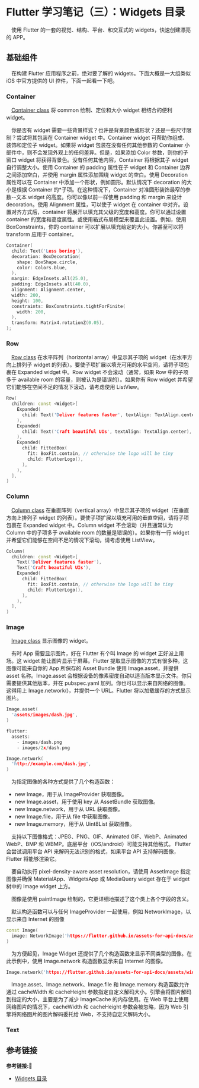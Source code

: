 #  Flutter 学习笔记（三）：Widgets 目录

&emsp;使用 Flutter 的一套的视觉、结构、平台、和交互式的 widgets，快速创建漂亮的 APP。

## 基础组件

&emsp;在构建 Flutter 应用程序之前，绝对要了解的 widgets。下面大概是一大组类似 iOS 中官方提供的 UI 控件，下面一起看一下吧。  

### Container

&emsp;[Container class](https://api.flutter.dev/flutter/widgets/Container-class.html) 将 common 绘制、定位和大小 widget 相结合的便利 widget。

&emsp;你是否有 widget 需要一些背景样式？也许是背景颜色或形状？还是一些尺寸限制？尝试将其包装在 Container widget 中。Container widget 可帮助你组成、装饰和定位子 widget。如果将 widget 包装在没有任何其他参数的 Container 小部件中，则不会发现外观上的任何差异。但是，如果添加 Color 参数，则你的子窗口 widget 将获得背景色。没有任何其他内容，Container 将根据其子 widget 自行调整大小。使用 Container 的 padding 属性在子 widget 和 Container 边界之间添加空白，并使用 margin 属性添加围绕 widget 的空白。使用 Decoration 属性可以在 Container 中添加一个形状，例如圆形。默认情况下 decoration 的大小是根据 Container 的*子项。在这种情况下，Container 对准圆形装饰最窄的参数--文本 widget 的高度。你可以像以前一样使用 padding 和 margin 来设计 decoration。使用 Alignment 属性，可以使子 widget 在 container 中对齐。设置对齐方式后，container 将展开以填充其父级的宽度和高度。你可以通过设置 container 的宽度和高度属性。或使用箱式布局模型来覆盖此设置。例如，使用 BoxConstraints，你的 container 可以扩展以填充给定的大小。你甚至可以将 transform 应用于 container。 

```c++
Container(
  child: Text('Less boring'),
  decoration: BoxDecoration(
    shape: BoxShape.circle,
    color: Colors.blue,
  ),
  margin: EdgeInsets.all(25.0),
  padding: EdgeInsets.all(40.0),
  alignment: Alignment.center,
  width: 200,
  height: 100,
  constraints: BoxConstraints.tightForFinite(
    width: 200,
  ),
  transform: Matrix4.rotationZ(0.05),
);
```

### Row

&emsp;[Row class](https://api.flutter.dev/flutter/widgets/Row-class.html) 在水平阵列（horizontal array）中显示其子项的 widget（在水平方向上排列子 widget 的列表）。要使子项扩展以填充可用的水平空间，请将子项包裹在 Expanded widget 中。Row widget 不会滚动（通常，如果 Row 中的子项多于 available room 的容量，则被认为是错误的）。如果你有 Row widget 并希望它们能够在空间不足的情况下滚动，请考虑使用 ListView。

```c++
Row(
  children: const <Widget>[
    Expanded(
      child: Text('Deliver features faster', textAlign: TextAlign.center),
    ),
    Expanded(
      child: Text('Craft beautiful UIs', textAlign: TextAlign.center),
    ),
    Expanded(
      child: FittedBox(
        fit: BoxFit.contain, // otherwise the logo will be tiny
        child: FlutterLogo(),
      ),
    ),
  ],
)
```

### Column

&emsp;[Column class](https://api.flutter.dev/flutter/widgets/Column-class.html) 在垂直阵列（vertical array）中显示其子项的 widget（在垂直方向上排列子 widget 的列表）。要使子项扩展以填充可用的垂直空间，请将子项包裹在 Expanded widget 中。Column widget 不会滚动（并且通常认为 Column 中的子项多于 available room 的数量是错误的）。如果你有一行 widget 并希望它们能够在空间不足的情况下滚动，请考虑使用 ListView。

```c++
Column(
  children: const <Widget>[
    Text('Deliver features faster'),
    Text('Craft beautiful UIs'),
    Expanded(
      child: FittedBox(
        fit: BoxFit.contain, // otherwise the logo will be tiny
        child: FlutterLogo(),
      ),
    ),
  ],
)
```

### Image

&emsp;[Image class](https://api.flutter.dev/flutter/widgets/Image-class.html) 显示图像的 widget。

&emsp;有时 App 需要显示图片，好在 Flutter 有个叫 Image 的 widget 正好派上用场。这 widget 能让图片显示于屏幕。Flutter 提取显示图像的方式有很多种。这图像可能来自你的 App 所保存的 Asset Bundle 使用 Image.asset，并提供 asset 名称。Image.asset 会根据设备的像素密度自动以适当版本显示文件。你只需要提供其他版本，并在 pubspec.yaml 加列。你也可以显示来自网络的图像。这得用上 Image.network()，并提供一个 URL。Flutter 将以加载缓存的方式显示图片。


```c++
Image.asset(
  'assets/images/dash.jpg',
)
```

```c++
flutter:
  assets:
    - images/dash.png
    - images/2x/dash.png
```

```c++
Image.network(
  'http://example.com/dash.jpg',
)
```

&emsp;为指定图像的各种方式提供了几个构造函数：

+ new Image，用于从 ImageProvider 获取图像。
+ new Image.asset，用于使用 key 从 AssetBundle 获取图像。
+ new Image.network，用于从 URL 获取图像。
+ new Image.file，用于从 file 中获取图像。
+ new Image.memory，用于从 Uint8List 获取图像。

&emsp;支持以下图像格式：JPEG、PNG、GIF、Animated GIF、WebP、Animated WebP、BMP 和 WBMP。底层平台（iOS/android）可能支持其他格式。 Flutter 会尝试调用平台 API 来解码无法识别的格式，如果平台 API 支持解码图像，Flutter 将能够渲染它。

&emsp;要自动执行 pixel-density-aware asset resolution，请使用 AssetImage 指定图像并确保 MaterialApp、WidgetsApp 或 MediaQuery widget 存在于 widget 树中的 Image widget 上方。

&emsp;图像是使用 paintImage 绘制的，它更详细地描述了这个类上各个字段的含义。

&emsp;默认构造函数可以与任何 ImageProvider 一起使用，例如 NetworkImage，以显示来自 Internet 的图像

```c++
const Image(
  image: NetworkImage('https://flutter.github.io/assets-for-api-docs/assets/widgets/owl.jpg'),
)
```

&emsp;为方便起见，Image Widget 还提供了几个构造函数来显示不同类型的图像。在此示例中，使用 Image.network 构造函数显示来自 Internet 的图像。

```c++
Image.network('https://flutter.github.io/assets-for-api-docs/assets/widgets/owl-2.jpg')
```

&emsp;Image.asset、Image.network、Image.file 和 Image.memory 构造函数允许通过 cacheWidth 和 cacheHeight 参数指定自定义解码大小。引擎会将图片解码到指定的大小，主要是为了减少 ImageCache 的内存使用。在 Web 平台上使用网络图片的情况下，cacheWidth 和 cacheHeight 参数会被忽略，因为 Web 引擎将网络图片的图片解码委托给 Web，不支持自定义解码大小。

### Text

## 参考链接
**参考链接:🔗**
+ [Widgets 目录](https://flutterchina.club/widgets/)

